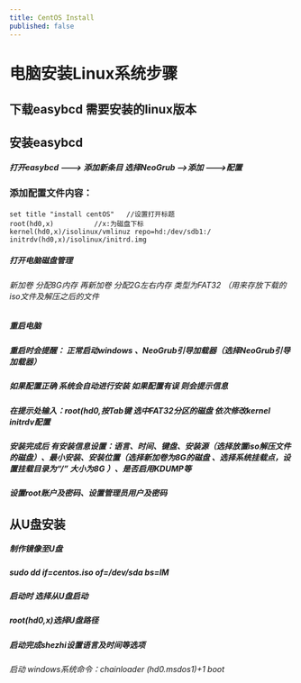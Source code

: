 ```yaml
---
title: CentOS Install
published: false
---
```


# 电脑安装Linux系统步骤

## 下载easybcd 需要安装的linux版本

## 安装easybcd 

##### 打开easybcd ---> 添加新条目   选择NeoGrub  -->添加 --->配置    

### 添加配置文件内容：

```
set title "install centOS"   //设置打开标题 
root(hd0,x)          //x:为磁盘下标 
kernel(hd0,x)/isolinux/vmlinuz repo=hd:/dev/sdb1:/
initrdv(hd0,x)/isolinux/initrd.img
```

##### 打开电脑磁盘管理

###### 新加卷 分配8G内存 再新加卷 分配2G左右内存 类型为FAT32 （用来存放下载的iso文件及解压之后的文件

##### 重启电脑

##### 重启时会提醒： 正常启动windows 、NeoGrub引导加载器（选择NeoGrub引导加载器）

##### 如果配置正确 系统会自动进行安装  如果配置有误 则会提示信息

##### 在提示处输入：root(hd0,按Tab键 选中FAT32分区的磁盘 依次修改kernel initrdv配置

##### 安装完成后 有安装信息设置：语言、时间、键盘、安装源（选择放置iso解压文件的磁盘）、最小安装、安装位置（选择新加卷为8G的磁盘 、选择系统挂载点，设置挂载目录为“/” 大小为8G ）、是否启用KDUMP等 

##### 设置root账户及密码、设置管理员用户及密码

## 从U盘安装

##### 制作镜像至U盘

##### sudo dd if=centos.iso of=/dev/sda bs=lM 

##### 启动时 选择从U盘启动

##### root(hd0,x)选择U盘路径

##### 启动完成shezhi设置语言及时间等选项 

###### 启动 windows系统命令：chainloader (hd0.msdos1)+1  boot 



